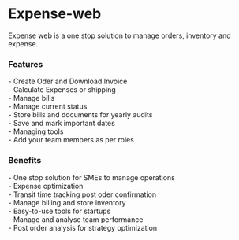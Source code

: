 # Expense-web
<p>Expense web is a one stop solution to manage orders, inventory and expense. </p>
<h3>Features </h3>
- Create Oder and Download Invoice<br>  
- Calculate Expenses or shipping<br>
- Manage bills<br>
- Manage current status <br> 
- Store bills and documents for yearly audits<br>
- Save and mark important dates <br>
- Managing tools <br>
- Add your team members as per roles <br>

<h3>Benefits</h3>
- One stop solution for SMEs to manage operations <br>
- Expense optimization <br>
- Transit time  tracking post oder confirmation <br>
- Manage billing and store inventory <br>
- Easy-to-use tools for startups <br>
- Manage and analyse team performance <br>
- Post order analysis for strategy optimization <br> 

